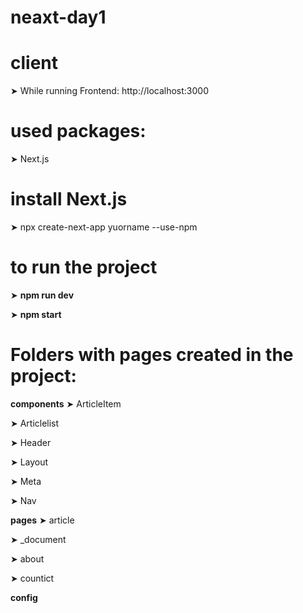 # neaxt-day1

# client

➤ While running Frontend: http://localhost:3000

# used packages:

 ➤ Next.js

# install Next.js

➤ npx create-next-app yuorname --use-npm

# to run the project

➤ **npm run dev**

➤ **npm start**
   
  
# Folders with pages created in the project:

**components**
➤ ArticleItem

➤ Articlelist

➤ Header

➤ Layout

➤ Meta

➤ Nav

**pages**
➤ article

➤ _document

➤ about

➤ countict

**config**
